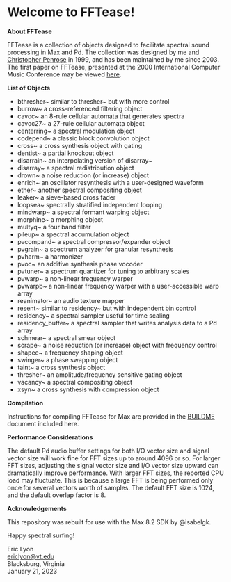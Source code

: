 # Welcome to FFTease!

**About FFTease**

FFTease is a collection of objects designed to facilitate spectral sound
processing in Max and Pd. The collection was designed by me and
<A HREF="https://soundcloud.com/christopher-penrose">Christopher Penrose</A> in 1999, and has been maintained by me since
2003. The first paper on FFTease, presented at the 2000 International Computer Music Conference
may be viewed <A HREF="https://quod.lib.umich.edu/cgi/p/pod/dod-idx/fftease-a-collection-of-spectral-signal-processors-for.pdf?c=icmc;idno=bbp2372.2000.207;format=pdf">here</A>. 

**List of Objects**

- bthresher~ similar to thresher~ but with more control
- burrow~ a cross-referenced filtering object
- cavoc~ an 8-rule cellular automata that generates spectra
- cavoc27~ a 27-rule cellular automata object
- centerring~ a spectral modulation object
- codepend~ a classic block convolution object
- cross~ a cross synthesis object with gating
- dentist~ a partial knockout object
- disarrain~ an interpolating version of disarray~
- disarray~ a spectral redistribution object
- drown~ a noise reduction (or increase) object
- enrich~ an oscillator resynthesis with a user-designed waveform
- ether~ another spectral compositing object
- leaker~ a sieve-based cross fader
- loopsea~ spectrally stratified independent looping
- mindwarp~ a spectral formant warping object
- morphine~ a morphing object
- multyq~ a four band filter
- pileup~ a spectral accumulation object
- pvcompand~ a spectral compressor/expander object
- pvgrain~ a spectrum analyzer for granular resynthesis
- pvharm~ a harmonizer
- pvoc~ an additive synthesis phase vocoder
- pvtuner~ a spectrum quantizer for tuning to arbitrary scales
- pvwarp~ a non-linear frequency warper
- pvwarpb~ a non-linear frequency warper with a user-accessible warp array
- reanimator~ an audio texture mapper
- resent~ similar to residency~ but with independent bin control
- residency~ a spectral sampler useful for time scaling
- residency_buffer~ a spectral sampler that writes analysis data to a Pd array
- schmear~ a spectral smear object
- scrape~ a noise reduction (or increase) object with frequency control
- shapee~ a frequency shaping object
- swinger~ a phase swapping object
- taint~ a cross synthesis object
- thresher~ an amplitude/frequency sensitive gating object
- vacancy~ a spectral compositing object
- xsyn~ a cross synthesis with compression object


**Compilation** 


Instructions for compiling FFTease for Max are provided in the <A HREF = "https://github.com/ericlyon/FFTease3.0-MaxMSP/blob/master/BUILDME.md">BUILDME</A> document included here.


**Performance Considerations**


The default Pd audio buffer settings for both I/O vector size and signal
vector size will work fine for FFT sizes up to around 4096 or so. For
larger FFT sizes, adjusting the signal vector size and I/O vector
size upward can dramatically improve performance. With larger FFT sizes,
the reported CPU load may fluctuate. This is because a large FFT is
being performed only once for several vectors worth of samples. The
default FFT size is 1024, and the default overlap factor is 8.


**Acknowledgements**


This repository was rebuilt for use with the Max 8.2 SDK by @isabelgk. 

Happy spectral surfing!

Eric Lyon  
ericlyon@vt.edu  
Blacksburg, Virginia  
January 21, 2023

